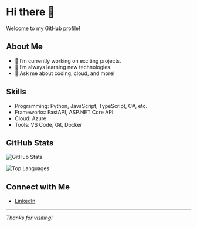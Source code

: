 # Hi there 👋

Welcome to my GitHub profile!

## About Me

- 🔭 I’m currently working on exciting projects.
- 🌱 I’m always learning new technologies.
- 💬 Ask me about coding, cloud, and more!

## Skills

- Programming: Python, JavaScript, TypeScript, C#, etc.
- Frameworks: FastAPI, ASP.NET Core API
- Cloud: Azure
- Tools: VS Code, Git, Docker

## GitHub Stats

![GitHub Stats](https://github-readme-stats.vercel.app/api?username=Vuvom1&show_icons=true&theme=default)

![Top Languages](https://github-readme-stats.vercel.app/api/top-langs/?username=Vuvom1&layout=compact&theme=default)

## Connect with Me

- [LinkedIn](www.linkedin.com/in/minhvudak)

---

*Thanks for visiting!*
